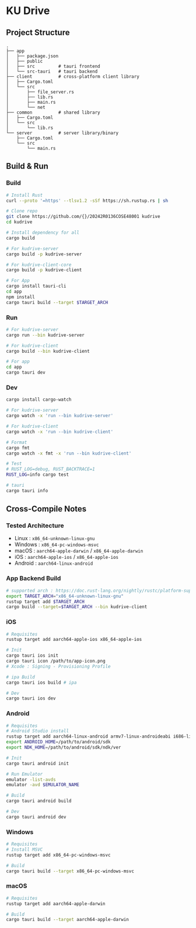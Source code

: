 # KU Drive

## Project Structure

```
.
├── app
│   ├── package.json
│   ├── public
│   ├── src         # tauri frontend
│   └── src-tauri   # tauri backend
├── client          # cross-platform client library
│   ├── Cargo.toml
│   └── src
│       ├── file_server.rs
│       ├── lib.rs
│       ├── main.rs
│       └── net
├── common          # shared library
│   ├── Cargo.toml
│   └── src
│       └── lib.rs
└── server          # server library/binary
    ├── Cargo.toml
    └── src
        └── main.rs
```

## Build & Run

### Build

```bash
# Install Rust
curl --proto '=https' --tlsv1.2 -sSf https://sh.rustup.rs | sh

# Clone repo
git clone https://github.com/{}/20242R0136COSE48001 kudrive
cd kudrive

# Install dependency for all
cargo build

# For kudrive-server
cargo build -p kudrive-server

# For kudrive-client-core
cargo build -p kudrive-client

# For App
cargo install tauri-cli
cd app
npm install
cargo tauri build --target $TARGET_ARCH
```

### Run

```bash
# For kudrive-server
cargo run --bin kudrive-server

# For kudrive-client
cargo build --bin kudrive-client

# For app
cd app
cargo tauri dev
```

### Dev

```bash
cargo install cargo-watch

# For kudrive-server
cargo watch -x 'run --bin kudrive-server'

# For kudrive-client
cargo watch -x 'run --bin kudrive-client'

# Format
cargo fmt
cargo watch -x fmt -x 'run --bin kudrive-client'

# Test
# RUST_LOG=debug, RUST_BACKTRACE=1
RUST_LOG=info cargo test

# tauri
cargo tauri info
```

## Cross-Compile Notes

### Tested Architecture

- Linux : `x86_64-unknown-linux-gnu`
- Windows : `x86_64-pc-windows-msvc`
- macOS : `aarch64-apple-darwin` / `x86_64-apple-darwin`
- iOS : `aarch64-apple-ios` / `x86_64-apple-ios`
- Android : `aarch64-linux-android`

### App Backend Build

```bash
# supported arch : https://doc.rust-lang.org/nightly/rustc/platform-support.html
export TARGET_ARCH="x86_64-unknown-linux-gnu"
rustup target add $TARGET_ARCH
cargo build --target=$TARGET_ARCH --bin kudrive-client
```

### iOS

```bash
# Requisites
rustup target add aarch64-apple-ios x86_64-apple-ios

# Init
cargo tauri ios init
cargo tauri icon /path/to/app-icon.png
# Xcode : Signing - Provisioning Profile

# ipa Build
cargo tauri ios build # ipa

# Dev
cargo tauri ios dev
```

### Android

```bash
# Requisites
# Android Studio install
rustup target add aarch64-linux-android armv7-linux-androideabi i686-linux-android
export ANDROID_HOME=/path/to/android/sdk
export NDK_HOME=/path/to/android/sdk/ndk/ver

# Init
cargo tauri android init

# Run Emulator
emulator -list-avds
emulator -avd $EMULATOR_NAME

# Build
cargo tauri android build

# Dev
cargo tauri android dev
```

### Windows

```bash
# Requisites
# Install MSVC
rustup target add x86_64-pc-windows-msvc

# Build
cargo tauri build --target x86_64-pc-windows-msvc
```

### macOS

```bash
# Requisites
rustup target add aarch64-apple-darwin

# Build
cargo tauri build --target aarch64-apple-darwin
```
